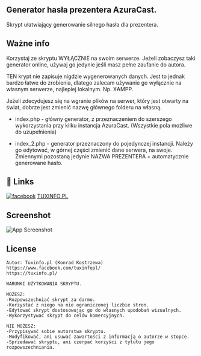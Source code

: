 ## Generator hasła prezentera AzuraCast.

Skrypt ułatwiający generowanie silnego hasła dla prezentera.

## Ważne info

Korzystaj ze skryptu WYŁĄCZNIE na swoim serwerze.
Jeżeli zobaczysz taki generator online, używaj go jedynie jeśli masz pełne zaufanie do autora.

TEN krypt nie zapisuje nigdzie wygenerowanych danych.
Jest to jednak bardzo łatwe do zrobienia, dlatego zalecam używanie go wyłącznie na własnym serwerze, najlepiej lokalnym. 
Np. XAMPP.

Jeżeli zdecydujesz się na wgranie plików na serwer, który jest otwarty na świat, dobrze jest zmienić nazwę głównego folderu na własną. 



- index.php - główny generator, z przeznaczeniem do szerszego wykorzystania przy kilku instancja AzuraCast. (Wszystkie pola możliwe do uzupełnienia) 

- index_2.php - generator przeznaczony do pojedynczej instancji. Należy go edytować, w górnej części zmienić dane serwera, na swoje. Zmiennymi pozostaną jedynie NAZWA PREZENTERA + automatycznie generowane hasło. 
## 🔗 Links
[![facebook](https://img.shields.io/badge/facebook-4267B2?style=for-the-badge&logo=facebook&logoColor=white)](https://www.facebook.com/tuxinfopl)
[TUXINFO.PL](https://tuxinfo.pl)


## Screenshot

![App Screenshot](https://tuxinfo.pl/wp-content/uploads/2023/07/screen-generator.png)


## License

    Autor: Tuxinfo.pl (Konrad Kostrzewa)
    https://www.facebook.com/tuxinfopl/
    https://tuxinfo.pl/
    
    WARUNKI UŻYTKOWANIA SKRYPTU.

    MOŻESZ:
    -Rozpowszechniać skrypt za darmo.
    -Korzystać z niego na nie ograniczonej liczbie stron.
    -Edytować skrypt dostosowując go do własnych upodobań wizualnych.
    -Wykorzystywać skrypt do celów komercyjnych.

    NIE MOŻESZ:
    -Przypisywać sobie autorstwa skryptu.
    -Modyfikować, ani usuwać zawartości z informacją o autorze w stopce.
    -Sprzedawać skryptu, ani czerpać korzyści z tytułu jego rozpowszechniania.


